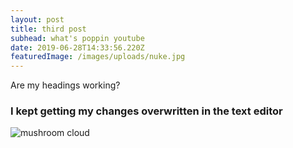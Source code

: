 ```yaml
---
layout: post
title: third post
subhead: what's poppin youtube
date: 2019-06-28T14:33:56.220Z
featuredImage: /images/uploads/nuke.jpg
---
```

Are my headings working?

### I kept getting my changes overwritten in the text editor

<img src="/images/uploads/nuke.jpg" alt="mushroom cloud" class="im-classy">
